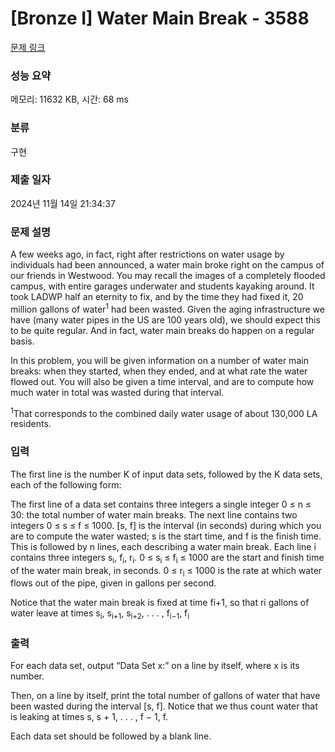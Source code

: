 # [Bronze I] Water Main Break - 3588 

[문제 링크](https://www.acmicpc.net/problem/3588) 

### 성능 요약

메모리: 11632 KB, 시간: 68 ms

### 분류

구현

### 제출 일자

2024년 11월 14일 21:34:37

### 문제 설명

<p>A few weeks ago, in fact, right after restrictions on water usage by individuals had been announced, a water main broke right on the campus of our friends in Westwood. You may recall the images of a completely flooded campus, with entire garages underwater and students kayaking around. It took LADWP half an eternity to fix, and by the time they had fixed it, 20 million gallons of water<sup>1</sup> had been wasted. Given the aging infrastructure we have (many water pipes in the US are 100 years old), we should expect this to be quite regular. And in fact, water main breaks do happen on a regular basis.</p>

<p>In this problem, you will be given information on a number of water main breaks: when they started, when they ended, and at what rate the water flowed out. You will also be given a time interval, and are to compute how much water in total was wasted during that interval.</p>

<p><sup>1</sup>That corresponds to the combined daily water usage of about 130,000 LA residents.</p>

### 입력 

 <p>The first line is the number K of input data sets, followed by the K data sets, each of the following form:</p>

<p>The first line of a data set contains three integers a single integer 0 ≤ n ≤ 30: the total number of water main breaks. The next line contains two integers 0 ≤ s ≤ f ≤ 1000. [s, f] is the interval (in seconds) during which you are to compute the water wasted; s is the start time, and f is the finish time. This is followed by n lines, each describing a water main break. Each line i contains three integers s<sub>i</sub>, f<sub>i</sub>, r<sub>i</sub>. 0 ≤ s<sub>i</sub> ≤ f<sub>i</sub> ≤ 1000 are the start and finish time of the water main break, in seconds. 0 ≤ r<sub>i</sub> ≤ 1000 is the rate at which water flows out of the pipe, given in gallons per second.</p>

<p>Notice that the water main break is fixed at time fi+1, so that ri gallons of water leave at times s<sub>i</sub>, s<sub>i+1</sub>, s<sub>i+2</sub>, . . . , f<sub>i−1</sub>, f<sub>i</sub></p>

### 출력 

 <p>For each data set, output “Data Set x:” on a line by itself, where x is its number.</p>

<p>Then, on a line by itself, print the total number of gallons of water that have been wasted during the interval [s, f]. Notice that we thus count water that is leaking at times s, s + 1, . . . , f − 1, f.</p>

<p>Each data set should be followed by a blank line.</p>

